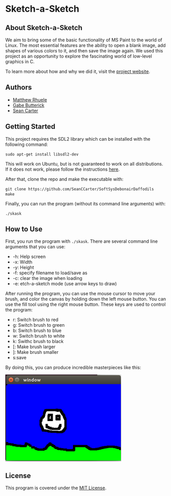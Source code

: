 # Sketch-a-Sketch

## About Sketch-a-Sketch

We aim to bring some of the basic functionality of MS Paint to the world of Linux. The most essential features are the ability to open a blank image, add shapes of various colors to it, and then save the image again. We used this project as an opportunity to explore the fascinating world of low-level graphics in C.

To learn more about how and why we did it, visit the [project website](https://seanccarter.github.io/SoftSysDebonairDaffodils/).

## Authors
- [Matthew Rhuele](https://github.com/matthewruehle)
- [Gabe Butterick](https://github.com/buttegab)
- [Sean Carter](https://github.com/SeanCCarter)

## Getting Started

This project requires the SDL2 library which can be installed with the following command:

```
sudo apt-get install libsdl2-dev
```

This will work on Ubuntu, but is not guaranteed to work on all distributions. If it does not work, please follow the instructions [here](https://wiki.libsdl.org/Installation).

After that, clone the repo and make the executable with:

```
git clone https://github.com/SeanCCarter/SoftSysDebonairDaffodils
make
```

Finally, you can run the program (without its command line arguments) with:

```
./skask
```

## How to Use

First, you run the program with ```./skask```. There are several command line arguments that you can use:
- -h: Help screen
- -x: Width
- -y: Height
- -f: specify filename to load/save as
- -c: clear the image when loading
- -e: etch-a-sketch mode (use arrow keys to draw)

After running the program, you can use the mouse cursor to move your brush, and color the canvas by holding down the left mouse button. You can use the fill tool using the right mouse button. These keys are used to control the program:

- r: Switch brush to red
- g: Switch brush to green
- b: Switch brush to blue
- w: Switch brush to white
- k: Swithc brush to black
- [: Make brush larger
- ]: Make brush smaller
- s:save

By doing this, you can produce incredible masterpieces like this:

![A beautiful picture](./demos/mona-lisa-equivilent.png)

## License 
This program is covered under the [MIT License](https://github.com/SeanCCarter/SoftSysDebonairDaffodils/blob/master/LICENSE.md). 
